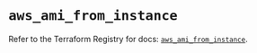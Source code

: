 # `aws_ami_from_instance`

Refer to the Terraform Registry for docs: [`aws_ami_from_instance`](https://registry.terraform.io/providers/hashicorp/aws/5.96.0/docs/resources/ami_from_instance).
